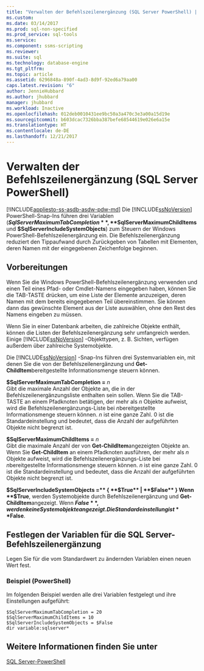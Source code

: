 ```yaml
---
title: "Verwalten der Befehlszeilenergänzung (SQL Server PowerShell) | Microsoft-Dokumentation"
ms.custom: 
ms.date: 03/14/2017
ms.prod: sql-non-specified
ms.prod_service: sql-tools
ms.service: 
ms.component: ssms-scripting
ms.reviewer: 
ms.suite: sql
ms.technology: database-engine
ms.tgt_pltfrm: 
ms.topic: article
ms.assetid: 6296848a-890f-4ad3-8d9f-92ed6a79aa00
caps.latest.revision: "6"
author: JennieHubbard
ms.author: jhubbard
manager: jhubbard
ms.workload: Inactive
ms.openlocfilehash: 012deb0010431ee9bc50a3a470c3e3a00a15d19e
ms.sourcegitcommit: b603dcac7326bba387befe68544619e026e6a15e
ms.translationtype: HT
ms.contentlocale: de-DE
ms.lasthandoff: 12/21/2017
---
```

# <a name="manage-tab-completion-sql-server-powershell"></a>Verwalten der Befehlszeilenergänzung (SQL Server PowerShell)
[!INCLUDE[appliesto-ss-asdb-asdw-pdw-md](../../includes/appliesto-ss-asdb-asdw-pdw-md.md)] Die [!INCLUDE[ssNoVersion](../../includes/ssnoversion-md.md)] PowerShell-Snap-Ins führen drei Variablen (**$SqlServerMaximumTabCompletion**, **$SqlServerMaximumChildItems** und **$SqlServerIncludeSystemObjects**) zum Steuern der Windows PowerShell-Befehlszeilenergänzung ein. Die Befehlszeilenergänzung reduziert den Tippaufwand durch Zurückgeben von Tabellen mit Elementen, deren Namen mit der eingegebenen Zeichenfolge beginnen.  
  
## <a name="before-you-begin"></a>Vorbereitungen  
 Wenn Sie die Windows PowerShell-Befehlszeilenergänzung verwenden und einen Teil eines Pfad- oder Cmdlet-Namens eingegeben haben, können Sie die TAB-TASTE drücken, um eine Liste der Elemente anzuzeigen, deren Namen mit dem bereits eingegebenen Teil übereinstimmen. Sie können dann das gewünschte Element aus der Liste auswählen, ohne den Rest des Namens eingeben zu müssen.  
  
 Wenn Sie in einer Datenbank arbeiten, die zahlreiche Objekte enthält, können die Listen der Befehlszeilenergänzung sehr umfangreich werden. Einige [!INCLUDE[ssNoVersion](../../includes/ssnoversion-md.md)] -Objekttypen, z. B. Sichten, verfügen außerdem über zahlreiche Systemobjekte.  
  
 Die [!INCLUDE[ssNoVersion](../../includes/ssnoversion-md.md)] -Snap-Ins führen drei Systemvariablen ein, mit denen Sie die von der Befehlszeilenergänzung und **Get-ChildItem**bereitgestellte Informationsmenge steuern können.  
  
 **$SqlServerMaximumTabCompletion =** *n*  
 Gibt die maximale Anzahl der Objekte an, die in der Befehlszeilenergänzungsliste enthalten sein sollen. Wenn Sie die TAB-TASTE an einem Pfadknoten betätigen, der mehr als *n* Objekte aufweist, wird die Befehlszeilenergänzungs-Liste bei *n*bereitgestellte Informationsmenge steuern können. *n* ist eine ganze Zahl. 0 ist die Standardeinstellung und bedeutet, dass die Anzahl der aufgeführten Objekte nicht begrenzt ist.  
  
 **$SqlServerMaximumChildItems =** *n*  
 Gibt die maximale Anzahl der von **Get-ChildItem**angezeigten Objekte an. Wenn Sie **Get-ChildItem** an einem Pfadknoten ausführen, der mehr als *n* Objekte aufweist, wird die Befehlszeilenergänzungs-Liste bei *n*bereitgestellte Informationsmenge steuern können. *n* ist eine ganze Zahl. 0 ist die Standardeinstellung und bedeutet, dass die Anzahl der aufgeführten Objekte nicht begrenzt ist.  
  
 **$SqlServerIncludeSystemObjects =** { **$True** | **$False** }  
 Wenn **$True**, werden Systemobjekte durch Befehlszeilenergänzung und **Get-ChildItem**angezeigt. Wenn **$False**, werden keine Systemobjekte angezeigt. Die Standardeinstellung ist **$False**.  
  
## <a name="set-the-sql-server-tab-completion-variables"></a>Festlegen der Variablen für die SQL Server-Befehlszeilenergänzung  
 Legen Sie für die vom Standardwert zu ändernden Variablen einen neuen Wert fest.  
  
### <a name="example-powershell"></a>Beispiel (PowerShell)  
 Im folgenden Beispiel werden alle drei Variablen festgelegt und ihre Einstellungen aufgeführt:  
  
```  
$SqlServerMaximumTabCompletion = 20  
$SqlServerMaximumChildItems = 10  
$SqlServerIncludeSystemObjects = $False  
dir variable:sqlserver*  
```  
  
## <a name="see-also"></a>Weitere Informationen finden Sie unter  
 [SQL Server-PowerShell](../../relational-databases/scripting/sql-server-powershell.md)  
  
  
